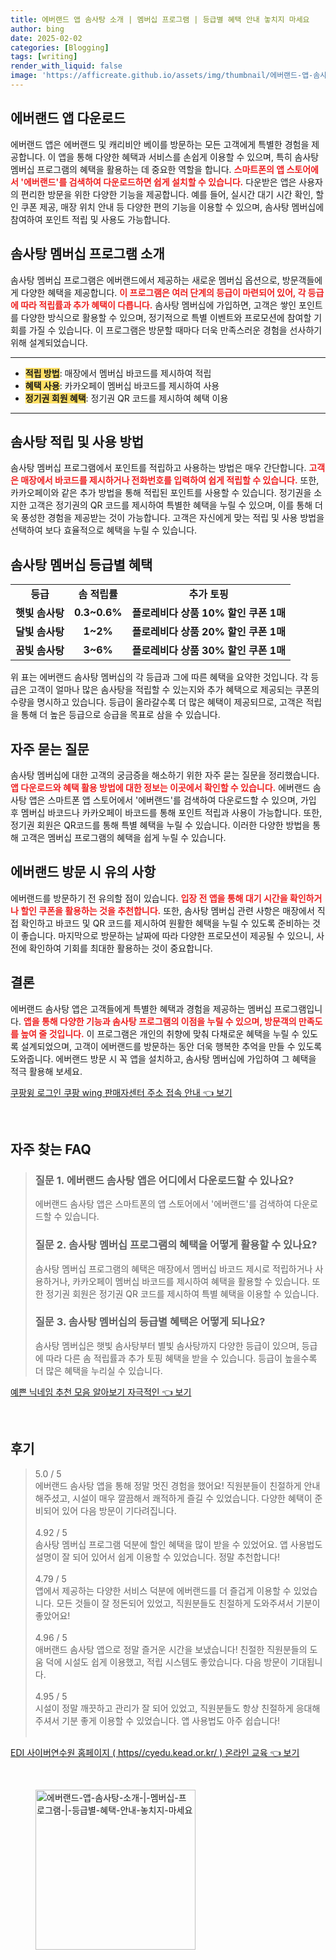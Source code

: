 ```yaml
---
title: 에버랜드 앱 솜사탕 소개 | 멤버십 프로그램 | 등급별 혜택 안내 놓치지 마세요
author: bing
date: 2025-02-02
categories: [Blogging]
tags: [writing]
render_with_liquid: false
image: 'https://afficreate.github.io/assets/img/thumbnail/에버랜드-앱-솜사탕-소개-|-멤버십-프로그램-|-등급별-혜택-안내-놓치지-마세요.webp'
---
```



<h2 id='에버랜드 앱 다운로드'>에버랜드 앱 다운로드</h2>

<p>에버랜드 앱은 에버랜드 및 캐리비안 베이를 방문하는 모든 고객에게 특별한 경험을 제공합니다. 이 앱을 통해 다양한 혜택과 서비스를 손쉽게 이용할 수 있으며, 특히 솜사탕 멤버십 프로그램의 혜택을 활용하는 데 중요한 역할을 합니다. <b><span style="color: #ee2323;">스마트폰의 앱 스토어에서 '에버랜드'를 검색하여 다운로드하면 쉽게 설치할 수 있습니다.</span></b> 다운받은 앱은 사용자의 편리한 방문을 위한 다양한 기능을 제공합니다. 예를 들어, 실시간 대기 시간 확인, 할인 쿠폰 제공, 매장 위치 안내 등 다양한 편의 기능을 이용할 수 있으며, 솜사탕 멤버십에 참여하여 포인트 적립 및 사용도 가능합니다. </p>

<h2 id='솜사탕 멤버십 프로그램 소개'>솜사탕 멤버십 프로그램 소개</h2>

<p>솜사탕 멤버십 프로그램은 에버랜드에서 제공하는 새로운 멤버십 옵션으로, 방문객들에게 다양한 혜택을 제공합니다. <b><span style="color: #ee2323;">이 프로그램은 여러 단계의 등급이 마련되어 있어, 각 등급에 따라 적립률과 추가 혜택이 다릅니다.</span></b> 솜사탕 멤버십에 가입하면, 고객은 쌓인 포인트를 다양한 방식으로 활용할 수 있으며, 정기적으로 특별 이벤트와 프로모션에 참여할 기회를 가질 수 있습니다. 이 프로그램은 방문할 때마다 더욱 만족스러운 경험을 선사하기 위해 설계되었습니다.</p>

<hr />

<ul>
    <li><b><span style="background-color: #ffe066;">적립 방법</span></b>: 매장에서 멤버십 바코드를 제시하여 적립</li>
    <li><b><span style="background-color: #ffe066;">혜택 사용</span></b>: 카카오페이 멤버십 바코드를 제시하여 사용</li>
    <li><b><span style="background-color: #ffe066;">정기권 회원 혜택</span></b>: 정기권 QR 코드를 제시하여 혜택 이용</li>
</ul>

<hr />

<h2 id='솜사탕 적립 및 사용 방법'>솜사탕 적립 및 사용 방법</h2>

<p>솜사탕 멤버십 프로그램에서 포인트를 적립하고 사용하는 방법은 매우 간단합니다. <b><span style="color: #ee2323;">고객은 매장에서 바코드를 제시하거나 전화번호를 입력하여 쉽게 적립할 수 있습니다.</span></b> 또한, 카카오페이와 같은 추가 방법을 통해 적립된 포인트를 사용할 수 있습니다. 정기권을 소지한 고객은 정기권의 QR 코드를 제시하여 특별한 혜택을 누릴 수 있으며, 이를 통해 더욱 풍성한 경험을 제공받는 것이 가능합니다. 고객은 자신에게 맞는 적립 및 사용 방법을 선택하여 보다 효율적으로 혜택을 누릴 수 있습니다.</p>

<h2 id='솜사탕 멤버십 등급별 혜택'>솜사탕 멤버십 등급별 혜택</h2>

<table>
    <tr>
        <td style="text-align: center; height: 17px;"><b>등급</b></td>
        <td style="text-align: center; height: 17px;"><b>솜 적립률</b></td>
        <td style="text-align: center; height: 17px;"><b>추가 토핑</b></td>
    </tr>
    <tr>
        <td style="text-align: center; height: 17px;"><b>햇빛 솜사탕</b></td>
        <td style="text-align: center; height: 17px;"><b>0.3~0.6%</b></td>
        <td style="text-align: center; height: 17px;"><b>플로레비다 상품 10% 할인 쿠폰 1매</b></td>
    </tr>
    <tr>
        <td style="text-align: center; height: 17px;"><b>달빛 솜사탕</b></td>
        <td style="text-align: center; height: 17px;"><b>1~2%</b></td>
        <td style="text-align: center; height: 17px;"><b>플로레비다 상품 20% 할인 쿠폰 1매</b></td>
    </tr>
    <tr>
        <td style="text-align: center; height: 17px;"><b>꿈빛 솜사탕</b></td>
        <td style="text-align: center; height: 17px;"><b>3~6%</b></td>
        <td style="text-align: center; height: 17px;"><b>플로레비다 상품 30% 할인 쿠폰 1매</b></td>
    </tr>
</table>

<p>위 표는 에버랜드 솜사탕 멤버십의 각 등급과 그에 따른 혜택을 요약한 것입니다. 각 등급은 고객이 얼마나 많은 솜사탕을 적립할 수 있는지와 추가 혜택으로 제공되는 쿠폰의 수량을 명시하고 있습니다. 등급이 올라갈수록 더 많은 혜택이 제공되므로, 고객은 적립을 통해 더 높은 등급으로 승급을 목표로 삼을 수 있습니다.</p>

<h2 id='자주 묻는 질문'>자주 묻는 질문</h2>

<p>솜사탕 멤버십에 대한 고객의 궁금증을 해소하기 위한 자주 묻는 질문을 정리했습니다. <b><span style="color: #ee2323;">앱 다운로드와 혜택 활용 방법에 대한 정보는 이곳에서 확인할 수 있습니다.</span></b> 에버랜드 솜사탕 앱은 스마트폰 앱 스토어에서 '에버랜드'를 검색하여 다운로드할 수 있으며, 가입 후 멤버십 바코드나 카카오페이 바코드를 통해 포인트 적립과 사용이 가능합니다. 또한, 정기권 회원은 QR코드를 통해 특별 혜택을 누릴 수 있습니다. 이러한 다양한 방법을 통해 고객은 멤버십 프로그램의 혜택을 쉽게 누릴 수 있습니다.</p>

<h2 id='에버랜드 방문 시 유의 사항'>에버랜드 방문 시 유의 사항</h2>

<p>에버랜드를 방문하기 전 유의할 점이 있습니다. <b><span style="color: #ee2323;">입장 전 앱을 통해 대기 시간을 확인하거나 할인 쿠폰을 활용하는 것을 추천합니다.</span></b> 또한, 솜사탕 멤버십 관련 사항은 매장에서 직접 확인하고 바코드 및 QR 코드를 제시하여 원활한 혜택을 누릴 수 있도록 준비하는 것이 좋습니다. 마지막으로 방문하는 날짜에 따라 다양한 프로모션이 제공될 수 있으니, 사전에 확인하여 기회를 최대한 활용하는 것이 중요합니다.</p>

<h2 id='결론'>결론</h2>

<p>에버랜드 솜사탕 앱은 고객들에게 특별한 혜택과 경험을 제공하는 멤버십 프로그램입니다. <b><span style="color: #ee2323;">앱을 통해 다양한 기능과 솜사탕 프로그램의 이점을 누릴 수 있으며, 방문객의 만족도를 높여 줄 것입니다.</span></b> 이 프로그램은 개인의 취향에 맞춰 다채로운 혜택을 누릴 수 있도록 설계되었으며, 고객이 에버랜드를 방문하는 동안 더욱 행복한 추억을 만들 수 있도록 도와줍니다. 에버랜드 방문 시 꼭 앱을 설치하고, 솜사탕 멤버십에 가입하여 그 혜택을 적극 활용해 보세요.</p>


<p><a class="click-button" title="쿠팡윙 로그인 쿠팡 wing 판매자센터 주소 접속 안내" href="https://afficreate.github.io/posts/%EC%BF%A0%ED%8C%A1%EC%9C%99-%EB%A1%9C%EA%B7%B8%EC%9D%B8-%EC%BF%A0%ED%8C%A1-wing-%ED%8C%90%EB%A7%A4%EC%9E%90%EC%84%BC%ED%84%B0-%EC%A3%BC%EC%86%8C-%EC%A0%91%EC%86%8D-%EC%95%88%EB%82%B4/" rel="dofollow">쿠팡윙 로그인 쿠팡 wing 판매자센터 주소 접속 안내 👈 보기</a></p><br>
<h2 id='자주_찾는_FAQ'>자주 찾는 FAQ</h2>
<div itemscope="" itemtype="https://schema.org/FAQPage"> 
<blockquote> 
<div itemscope="" itemprop="mainEntity" itemtype="https://schema.org/Question"> 
<h3 itemprop="name">질문 1. 에버랜드 솜사탕 앱은 어디에서 다운로드할 수 있나요?</h3> 
<div itemscope="" itemprop="acceptedAnswer" itemtype="https://schema.org/Answer"> 
<span itemprop="text"> 
<p>에버랜드 솜사탕 앱은 스마트폰의 앱 스토어에서 '에버랜드'를 검색하여 다운로드할 수 있습니다.</p> 
</span> 
</div> 
</div> 

<div itemscope="" itemprop="mainEntity" itemtype="https://schema.org/Question"> 
<h3 itemprop="name">질문 2. 솜사탕 멤버십 프로그램의 혜택을 어떻게 활용할 수 있나요?</h3> 
<div itemscope="" itemprop="acceptedAnswer" itemtype="https://schema.org/Answer"> 
<span itemprop="text"> 
<p>솜사탕 멤버십 프로그램의 혜택은 매장에서 멤버십 바코드 제시로 적립하거나 사용하거나, 카카오페이 멤버십 바코드를 제시하여 혜택을 활용할 수 있습니다. 또한 정기권 회원은 정기권 QR 코드를 제시하여 특별 혜택을 이용할 수 있습니다.</p> 
</span> 
</div> 
</div> 

<div itemscope="" itemprop="mainEntity" itemtype="https://schema.org/Question"> 
<h3 itemprop="name">질문 3. 솜사탕 멤버십의 등급별 혜택은 어떻게 되나요?</h3> 
<div itemscope="" itemprop="acceptedAnswer" itemtype="https://schema.org/Answer"> 
<span itemprop="text"> 
<p>솜사탕 멤버십은 햇빛 솜사탕부터 별빛 솜사탕까지 다양한 등급이 있으며, 등급에 따라 다른 솜 적립률과 추가 토핑 혜택을 받을 수 있습니다. 등급이 높을수록 더 많은 혜택을 누리실 수 있습니다.</p> 
</span> 
</div> 
</div> 
</blockquote> 
</div>
<p><a class="click-button" title="예쁜 닉네임 추천 모음 알아보기 자극적인" href="https://afficreate.github.io/posts/%EC%98%88%EC%81%9C-%EB%8B%89%EB%84%A4%EC%9E%84-%EC%B6%94%EC%B2%9C-%EB%AA%A8%EC%9D%8C-%EC%95%8C%EC%95%84%EB%B3%B4%EA%B8%B0-%EC%9E%90%EA%B7%B9%EC%A0%81%EC%9D%B8/" rel="dofollow">예쁜 닉네임 추천 모음 알아보기 자극적인 👈 보기</a></p><br>
<h2 id='후기'>후기</h2>
<div itemscope itemtype="https://schema.org/Product">
  <blockquote>
  <div itemprop="review" itemscope itemtype="https://schema.org/Review">
      <div itemprop="reviewRating" itemscope itemtype="https://schema.org/Rating"> <span itemprop="ratingValue">5.0</span> / <span itemprop="bestRating">5</span> </div>
      <span itemprop="reviewBody">에버랜드 솜사탕 앱을 통해 정말 멋진 경험을 했어요! 직원분들이 친절하게 안내해주셨고, 시설이 매우 깔끔해서 쾌적하게 즐길 수 있었습니다. 다양한 혜택이 준비되어 있어 다음 방문이 기다려집니다.</span>
  </div>
  <br>
  <div itemprop="review" itemscope itemtype="https://schema.org/Review">
      <div itemprop="reviewRating" itemscope itemtype="https://schema.org/Rating"> <span itemprop="ratingValue">4.92</span> / <span itemprop="bestRating">5</span> </div>
      <span itemprop="reviewBody">솜사탕 멤버십 프로그램 덕분에 할인 혜택을 많이 받을 수 있었어요. 앱 사용법도 설명이 잘 되어 있어서 쉽게 이용할 수 있었습니다. 정말 추천합니다!</span>
  </div>
  <br>
  <div itemprop="review" itemscope itemtype="https://schema.org/Review">
      <div itemprop="reviewRating" itemscope itemtype="https://schema.org/Rating"> <span itemprop="ratingValue">4.79</span> / <span itemprop="bestRating">5</span> </div>
      <span itemprop="reviewBody">앱에서 제공하는 다양한 서비스 덕분에 에버랜드를 더 즐겁게 이용할 수 있었습니다. 모든 것들이 잘 정돈되어 있었고, 직원분들도 친절하게 도와주셔서 기분이 좋았어요!</span>
  </div>
  <br>
  <div itemprop="review" itemscope itemtype="https://schema.org/Review">
      <div itemprop="reviewRating" itemscope itemtype="https://schema.org/Rating"> <span itemprop="ratingValue">4.96</span> / <span itemprop="bestRating">5</span> </div>
      <span itemprop="reviewBody">애버랜드 솜사탕 앱으로 정말 즐거운 시간을 보냈습니다! 친절한 직원분들의 도움 덕에 시설도 쉽게 이용했고, 적립 시스템도 좋았습니다. 다음 방문이 기대됩니다.</span>
  </div>
  <br>
  <div itemprop="review" itemscope itemtype="https://schema.org/Review">
      <div itemprop="reviewRating" itemscope itemtype="https://schema.org/Rating"> <span itemprop="ratingValue">4.95</span> / <span itemprop="bestRating">5</span> </div>
      <span itemprop="reviewBody">시설이 정말 깨끗하고 관리가 잘 되어 있었고, 직원분들도 항상 친절하게 응대해 주셔서 기분 좋게 이용할 수 있었습니다. 앱 사용법도 아주 쉽습니다!</span>
  </div>
  <br>
  </blockquote>
</div>
<p><a class="click-button" title="EDI 사이버연수원 홈페이지 ( https//cyedu.kead.or.kr/ ) 온라인 교육" href="https://afficreate.github.io/posts/EDI-%EC%82%AC%EC%9D%B4%EB%B2%84%EC%97%B0%EC%88%98%EC%9B%90-%ED%99%88%ED%8E%98%EC%9D%B4%EC%A7%80-(-httpscyedu.kead.or.kr-)-%EC%98%A8%EB%9D%BC%EC%9D%B8-%EA%B5%90%EC%9C%A1/" rel="dofollow">EDI 사이버연수원 홈페이지 ( https//cyedu.kead.or.kr/ ) 온라인 교육 👈 보기</a></p><br>
<figure class="image"><img src="https://afficreate.github.io/assets/img/thumbnail/에버랜드-앱-솜사탕-소개-|-멤버십-프로그램-|-등급별-혜택-안내-놓치지-마세요.webp" alt="에버랜드-앱-솜사탕-소개-|-멤버십-프로그램-|-등급별-혜택-안내-놓치지-마세요" width="256" height="256"></figure>